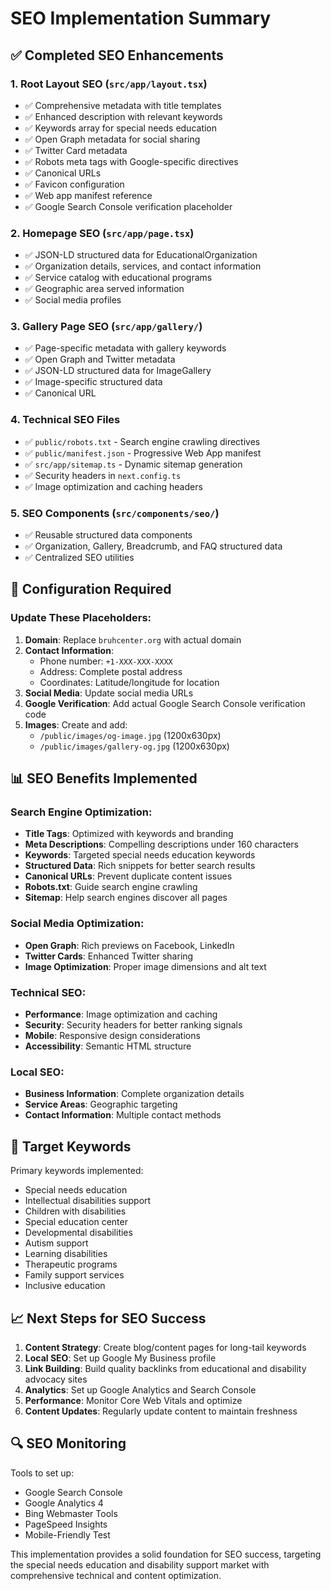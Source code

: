 # SEO Implementation Summary

## ✅ Completed SEO Enhancements

### 1. **Root Layout SEO** (`src/app/layout.tsx`)
- ✅ Comprehensive metadata with title templates
- ✅ Enhanced description with relevant keywords
- ✅ Keywords array for special needs education
- ✅ Open Graph metadata for social sharing
- ✅ Twitter Card metadata
- ✅ Robots meta tags with Google-specific directives
- ✅ Canonical URLs
- ✅ Favicon configuration
- ✅ Web app manifest reference
- ✅ Google Search Console verification placeholder

### 2. **Homepage SEO** (`src/app/page.tsx`)
- ✅ JSON-LD structured data for EducationalOrganization
- ✅ Organization details, services, and contact information
- ✅ Service catalog with educational programs
- ✅ Geographic area served information
- ✅ Social media profiles

### 3. **Gallery Page SEO** (`src/app/gallery/`)
- ✅ Page-specific metadata with gallery keywords
- ✅ Open Graph and Twitter metadata
- ✅ JSON-LD structured data for ImageGallery
- ✅ Image-specific structured data
- ✅ Canonical URL

### 4. **Technical SEO Files**
- ✅ `public/robots.txt` - Search engine crawling directives
- ✅ `public/manifest.json` - Progressive Web App manifest
- ✅ `src/app/sitemap.ts` - Dynamic sitemap generation
- ✅ Security headers in `next.config.ts`
- ✅ Image optimization and caching headers

### 5. **SEO Components** (`src/components/seo/`)
- ✅ Reusable structured data components
- ✅ Organization, Gallery, Breadcrumb, and FAQ structured data
- ✅ Centralized SEO utilities

## 🔧 Configuration Required

### Update These Placeholders:
1. **Domain**: Replace `bruhcenter.org` with actual domain
2. **Contact Information**:
   - Phone number: `+1-XXX-XXX-XXXX`
   - Address: Complete postal address
   - Coordinates: Latitude/longitude for location
3. **Social Media**: Update social media URLs
4. **Google Verification**: Add actual Google Search Console verification code
5. **Images**: Create and add:
   - `/public/images/og-image.jpg` (1200x630px)
   - `/public/images/gallery-og.jpg` (1200x630px)

## 📊 SEO Benefits Implemented

### Search Engine Optimization:
- **Title Tags**: Optimized with keywords and branding
- **Meta Descriptions**: Compelling descriptions under 160 characters
- **Keywords**: Targeted special needs education keywords
- **Structured Data**: Rich snippets for better search results
- **Canonical URLs**: Prevent duplicate content issues
- **Robots.txt**: Guide search engine crawling
- **Sitemap**: Help search engines discover all pages

### Social Media Optimization:
- **Open Graph**: Rich previews on Facebook, LinkedIn
- **Twitter Cards**: Enhanced Twitter sharing
- **Image Optimization**: Proper image dimensions and alt text

### Technical SEO:
- **Performance**: Image optimization and caching
- **Security**: Security headers for better ranking signals
- **Mobile**: Responsive design considerations
- **Accessibility**: Semantic HTML structure

### Local SEO:
- **Business Information**: Complete organization details
- **Service Areas**: Geographic targeting
- **Contact Information**: Multiple contact methods

## 🎯 Target Keywords

Primary keywords implemented:
- Special needs education
- Intellectual disabilities support
- Children with disabilities
- Special education center
- Developmental disabilities
- Autism support
- Learning disabilities
- Therapeutic programs
- Family support services
- Inclusive education

## 📈 Next Steps for SEO Success

1. **Content Strategy**: Create blog/content pages for long-tail keywords
2. **Local SEO**: Set up Google My Business profile
3. **Link Building**: Build quality backlinks from educational and disability advocacy sites
4. **Analytics**: Set up Google Analytics and Search Console
5. **Performance**: Monitor Core Web Vitals and optimize
6. **Content Updates**: Regularly update content to maintain freshness

## 🔍 SEO Monitoring

Tools to set up:
- Google Search Console
- Google Analytics 4
- Bing Webmaster Tools
- PageSpeed Insights
- Mobile-Friendly Test

This implementation provides a solid foundation for SEO success, targeting the special needs education and disability support market with comprehensive technical and content optimization.
